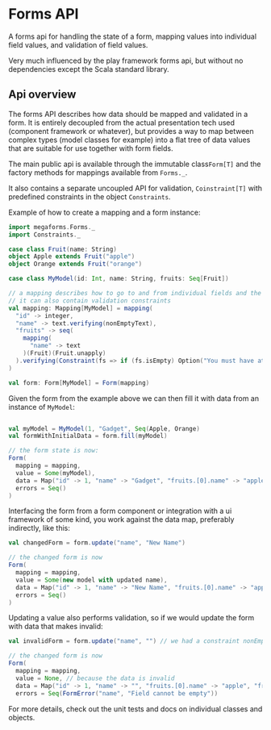 # Forms API

A forms api for handling the state of a form, mapping values into individual field values, and validation of 
field values.

Very much influenced by the play framework forms api, but without no dependencies except the Scala standard
library.

## Api overview
The forms API describes how data should be mapped and validated in a form. It is entirely decoupled from
the actual presentation tech used (component framework or whatever), but provides a way to map between
complex types (model classes for example) into a flat tree of data values that are suitable for use
together with form fields.

The main public api is available through the immutable class```Form[T]``` and the factory methods for 
mappings available from ```Forms._```.

It also contains a separate uncoupled API for validation, ```Coinstraint[T]``` with predefined constraints in
 the object ```Constraints```.

Example of how to create a mapping and a form instance:
```scala
import megaforms.Forms._
import Constraints._

case class Fruit(name: String)
object Apple extends Fruit("apple")
object Orange extends Fruit("orange")

case class MyModel(id: Int, name: String, fruits: Seq[Fruit])

// a mapping describes how to go to and from individual fields and the type T of the mapping
// it can also contain validation constraints
val mapping: Mapping[MyModel] = mapping(
  "id" -> integer,
  "name" -> text.verifying(nonEmptyText),
  "fruits" -> seq(
    mapping(
      "name" -> text
    )(Fruit)(Fruit.unapply)
  ).verifying(Constraint(fs => if (fs.isEmpty) Option("You must have at least one fruit") else None))
)

val form: Form[MyModel] = Form(mapping)
```

Given the form from the example above we can then fill it with data from an instance of ```MyModel```:

```scala

val myModel = MyModel(1, "Gadget", Seq(Apple, Orange)
val formWithInitialData = form.fill(myModel)

// the form state is now:
Form(
  mapping = mapping,
  value = Some(myModel),
  data = Map("id" -> 1, "name" -> "Gadget", "fruits.[0].name" -> "apple", "fruits.[1].name" -> "orange"),
  errors = Seq()
)
```

Interfacing the form from a form component or integration with a ui framework of some kind, you work against
the data map, preferably indirectly, like this:
```scala 
val changedForm = form.update("name", "New Name")

// the changed form is now
Form(
  mapping = mapping,
  value = Some(new model with updated name),
  data = Map("id" -> 1, "name" -> "New Name", "fruits.[0].name" -> "apple", "fruits.[1].name" -> "orange"),
  errors = Seq()
)
```

Updating a value also performs validation, so if we would update the form with data that makes 
invalid:
```scala
val invalidForm = form.update("name", "") // we had a constraint nonEmptyText

// the changed form is now
Form(
  mapping = mapping,
  value = None, // because the data is invalid
  data = Map("id" -> 1, "name" -> "", "fruits.[0].name" -> "apple", "fruits.[1].name" -> "orange"),
  errors = Seq(FormError("name", "Field cannot be empty"))
```

For more details, check out the unit tests and docs on individual classes and objects.
  